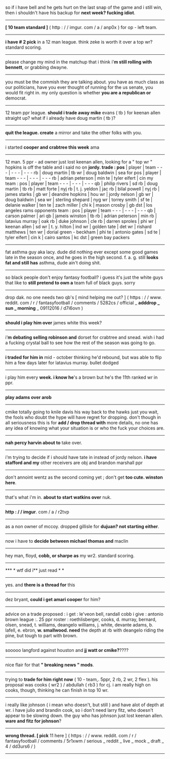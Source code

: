 so if i have bell and he gets hurt on the last snap of the game and i still win, then i shouldn't have his backup for **next week? fucking idiot**.

---

**[ 10 team standard ]** ( http : / / imgur. com / a / anp0x ) for op - left team.

---

**i have # 2 pick** in a 12 man league. think zeke is worth it over a top wr? standard scoring.

---

please change my mind in the matchup that i think i'**m still rolling with bennett**, or grabbing dwayne.

---

you must be the commish they are talking about. you have as much class as our politicians, have you ever thought of running for the us senate, you would fit right in. my only question is whether **you are a republican or** democrat.

---

12 team ppr league. **should i trade away mike** evans ( tb ) for keenan allen straight up? what if i already have doug martin ( tb )?

---

**quit the league. create** a mirror and take the other folks with you.

---

i started **cooper and crabtree this week** ama

---

12 man. 5 ppr - ad owner just lost keenan allen, looking for a " top wr " hopkins is off the table and i said no on **jordy. trade : pos** | player | team - - - | - - - | - - - rb | doug martin | tb wr | doug baldwin | sea for pos | player | team - - - | - - - | - - - rb | adrian peterson | min te | tyler eifert | cin my team : pos | player | team - - - | - - - | - - - qb | philip rivers | sd rb | doug martin | tb rb | matt forte | nyj rb | t. j. yeldon | jac rb | bilal powell | nyj rb | james starks | gb wr | deandre hopkins | hou wr | jordy nelson | gb wr | doug baldwin | sea wr | sterling shepard | nyg wr | torrey smith | sf te | delanie walker | ten te | zach miller | chi k | mason crosby | gb dst | los angeles rams opponents team : pos | player | team - - - | - - - | - - - qb | carson palmer | ari qb | jameis winston | tb rb | adrian peterson | min rb | latavius murray | oak rb | duke johnson | cle rb | darren sproles | phi wr | keenan allen | sd wr | t. y. hilton | ind wr | golden tate | det wr | rishard matthews | ten wr | dorial green - beckham | phi te | antonio gates | sd te | tyler eifert | cin k | cairo santos | kc dst | green bay packers

---

fat asthma guy aka lacy. dude did nothing ever except some good games late in the season once, and he goes in the high second. f. a. g. still **looks fat and still has** asthma, dude ain't doing shit.

---

so black people don't enjoy fantasy football? i guess it's just the white guys that like to **still pretend to own a** team full of black guys. sorry

---

drop dak. no one needs two qb's [ mind helping me out? ] ( https : / / www. reddit. com / r / fantasyfootball / comments / 5282cs / official _ **adddrop _ sun _ morning** _ 09112016 / d7i6ovn )

---

**should i play him over** james white this week?

---

i'**m debating selling robinson and** dorset for crabtree and snead. wish i had a fucking crystal ball to see how the rest of the season was going to go.

---

**i traded for him in** mid - october thinking he'd rebound, but was able to flip him a few days later for latavius murray. bullet dodged

---

i play him every **week. i know he**'s a brown but he's the 11th ranked wr in ppr.

---

**play adams over arob**

---

cmike totally going to knile davis his way back to the hawks just you wait, the fools who doubt the hype will have regret for dropping. don't though in all seriousness this is for **add / drop thread with** more details, no one has any idea of knowing what your situation is or who the fuck your choices are.

---

**nah percy harvin about to** take over.

---

i'm trying to decide if i should have tate in instead of jordy nelson. **i have stafford and my** other receivers are obj and brandon marshall ppr

---

don't annoint wentz as the second coming yet ; don't get **too cute. winston here**.

---

that's what i'm in. **about to start watkins over** nuk.

---

**http : / / imgur**. com / a / r2tvp

---

as a non owner of mccoy. dropped gillisle for **dujuan? not starting either**.

---

now i have to **decide between michael thomas and** maclin

---

hey man, floyd, **cobb, or sharpe as** my wr2. standard scoring.

---

*** * wtf did i** just read * *

---

yes. and **there is a thread for** this

---

dez bryant, **could i get amari cooper** for him?

---

advice on a trade proposed : i get : le'veon bell, randall cobb i give : antonio brown league :. 25 ppr roster : roethlisberger, cooks, d. murray, bernard, olsen, snead, t. williams, deangelo williams, j. white, devante adams, b. lafell, e. ebron, **w. smallwood. need** the depth at rb with deangelo riding the pine, but tough to part with brown.

---

sooooo langford against houston and **jj watt or cmike?**????

---

nice flair for that **" breaking news " mods**.

---

trying to **trade for him right now** ( 10 - team,. 5ppr, 2 rb, 2 wr, 2 flex ). his proposal was cooks ( wr2 ) / abdullah ( rb3 ) for cj. i am really high on cooks, though, thinking he can finish in top 10 wr.

---

i really like johnson ( i mean who doesn't, but still ) and have alot of depth at wr. i have julio and brandin cook, so i don't need larry fitz, who doesn't appear to be slowing down. the guy who has johnson just lost keenan allen. **ware and fitz for johnson**?

---

**wrong thread. [ pick** 11 here ] ( https : / / www. reddit. com / r / fantasyfootball / comments / 5r1xwm / serious _ reddit _ live _ mock _ draft _ 4 / dd3urs6 / )

---
